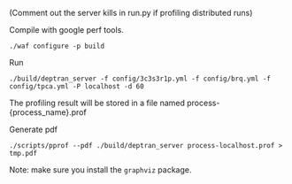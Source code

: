 (Comment out the server kills in run.py if profiling distributed runs)

Compile with google perf tools.
```
./waf configure -p build
```

Run
```
./build/deptran_server -f config/3c3s3r1p.yml -f config/brq.yml -f config/tpca.yml -P localhost -d 60
```

The profiling result will be stored in a file named process-{process_name}.prof

Generate pdf
```
./scripts/pprof --pdf ./build/deptran_server process-localhost.prof > tmp.pdf
```

Note: make sure you install the `graphviz` package.
